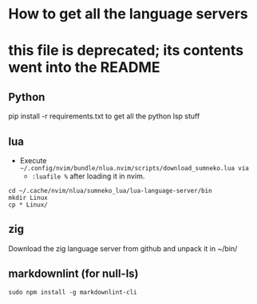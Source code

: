 # How to get all the language servers

# this file is deprecated; its contents went into the README

## Python

pip install -r requirements.txt to get all the python lsp stuff

## lua

- Execute `~/.config/nvim/bundle/nlua.nvim/scripts/download_sumneko.lua via`
  - `:luafile %` after loading it in nvim.

```console
cd ~/.cache/nvim/nlua/sumneko_lua/lua-language-server/bin
mkdir Linux
cp * Linux/
```

## zig

Download the zig language server from github and unpack it in ~/bin/

## markdownlint (for null-ls)

```console
sudo npm install -g markdownlint-cli
```
